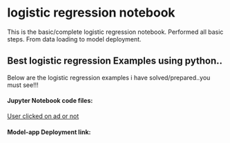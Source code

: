 # logistic regression notebook
 This is the basic/complete logistic regression notebook. Performed all basic steps. From data loading to model deployment.

## Best logistic regression Examples using python..

Below are the logistic regression examples i have solved/prepared..you must see!!!

#### Jupyter Notebook code files:
<a href="https://github.com/ShrikantUppin/2_logistic-regression-notebook/blob/main/clicked%20on%20Ad%20.ipynb" target="_blank"> User clicked on ad or not</a>
#### Model-app Deployment link:



